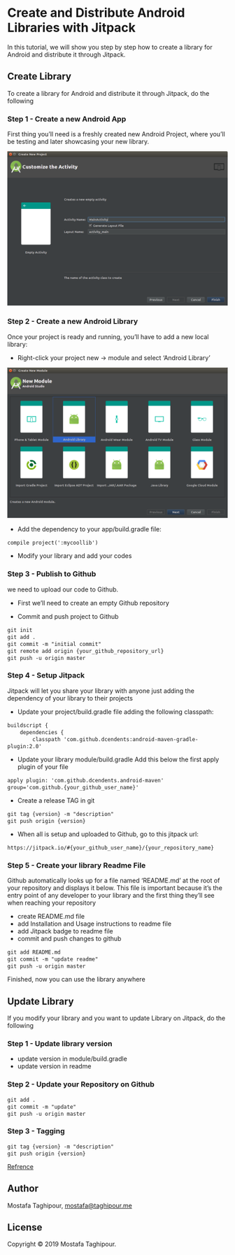 # Create and Distribute Android Libraries with Jitpack

In this tutorial, we will show you step by step how to create a library for Android and distribute it through Jitpack.

## Create Library
To create a library for Android and distribute it through Jitpack, do the following

### Step 1 - Create a new Android App

First thing you’ll need is a freshly created new Android Project, where you’ll be testing and later showcasing your new library.

![screen shots](screenshots/1.png)

### Step 2 - Create a new Android Library

Once your project is ready and running, you’ll have to add a new local library:

- Right-click your project new -> module and select ‘Android Library’

![screen shots](screenshots/2.png)

- Add the dependency to your app/build.gradle file:

```
compile project(':mycoollib')
```
- Modify your library and add your codes 

### Step 3 - Publish to Github

we need to upload our code to Github.

- First we’ll need to create an empty Github repository 

- Commit and push project to Github 

```
git init
git add .
git commit -m "initial commit"
git remote add origin {your_github_repository_url}
git push -u origin master
```

### Step 4 - Setup Jitpack
Jitpack will let you share your library with anyone just adding the dependency of your library to their projects

- Update your project/build.gradle file adding the following classpath:

```
buildscript { 
    dependencies { 
        classpath 'com.github.dcendents:android-maven-gradle-plugin:2.0'
```

- Update your library module/build.gradle Add this below the first apply plugin of your file

```
apply plugin: 'com.github.dcendents.android-maven' 
group='com.github.{your_github_user_name}'
```

- Create a release TAG in git

```
git tag {version} -m "description" 
git push origin {version}
```

- When all is setup and uploaded to Github, go to this jitpack url:
```
https://jitpack.io/#{your_github_user_name}/{your_repository_name}
```

### Step 5 - Create your library Readme File
Github automatically looks up for a file named ‘README.md’ at the root of your repository and displays it below. This file is important because it’s the entry point of any developer to your library and the first thing they’ll see when reaching your repository

- create README.md file
- add Installation and Usage instructions to readme file
- add Jitpack badge to readme file 
- commit and push changes to github
```
git add README.md
git commit -m "update readme"
git push -u origin master 
```

Finished, now you can use the library anywhere



## Update Library
If you modify your library and you want to update Library on Jitpack, do the following

### Step 1 - Update library version
- update version in module/build.gradle
- update version in readme

### Step 2 - Update your  Repository on Github
```
git add .
git commit -m "update"
git push -u origin master
```

### Step 3 - Tagging
```
git tag {version} -m "description"
git push origin {version}
```


[Refrence](https://medium.com/@zurche/create-and-distribute-your-own-android-library-after-reading-this-post-c3187a2a0691)


## Author

Mostafa Taghipour, mostafa@taghipour.me

## License

Copyright © 2019 Mostafa Taghipour. 

[LICENSE]: LICENSE
